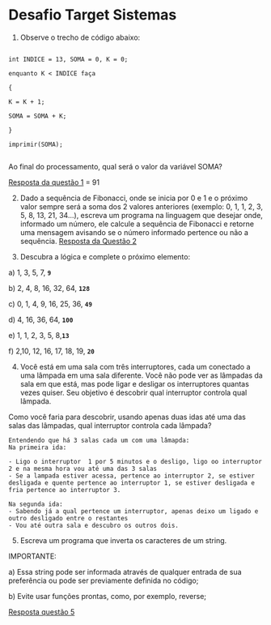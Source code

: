 # Desafio Target Sistemas

1) Observe o trecho de código abaixo:

```

int INDICE = 13, SOMA = 0, K = 0;

enquanto K < INDICE faça

{

K = K + 1;

SOMA = SOMA + K;

}

imprimir(SOMA);


```
Ao final do processamento, qual será o valor da variável SOMA?

[Resposta da questão 1](https://github.com/ManuelaSalgado-sketch/teste-target-sistemas/blob/master/out/production/Teste%20Target%20Sistemas/SomaSimples/SomaSimples.java) =  91 


2) Dado a sequência de Fibonacci, onde se inicia por 0 e 1 e o próximo valor sempre será a soma dos 2 valores anteriores (exemplo: 0, 1, 1, 2, 3, 5, 8, 13, 21, 34...), escreva um programa na linguagem que desejar onde, informado um número, ele calcule a sequência de Fibonacci e retorne uma mensagem avisando se o número informado pertence ou não a sequência.
[Resposta da Questão 2](https://github.com/ManuelaSalgado-sketch/teste-target-sistemas/blob/master/out/production/Teste%20Target%20Sistemas/Fibonacci/Fibonacci.java)

3) Descubra a lógica e complete o próximo elemento:


a) 1, 3, 5, 7, <strong><code>9</code></strong>

b) 2, 4, 8, 16, 32, 64,  <strong><code>128</code></strong>

c) 0, 1, 4, 9, 16, 25, 36, <strong><code>49</code></strong>

d) 4, 16, 36, 64, <strong><code>100</code></strong>

e) 1, 1, 2, 3, 5, 8,<strong><code>13</code></strong>

f) 2,10, 12, 16, 17, 18, 19, <strong><code>20</code></strong>


4) Você está em uma sala com três interruptores, cada um conectado a uma lâmpada em uma sala diferente. Você não pode ver as lâmpadas da sala em que está, mas pode ligar e desligar os interruptores quantas vezes quiser. Seu objetivo é descobrir qual interruptor controla qual lâmpada.

Como você faria para descobrir, usando apenas duas idas até uma das salas das lâmpadas, qual interruptor controla cada lâmpada?

```
Entendendo que há 3 salas cada um com uma lâmapda:
Na primeira ida:

- Ligo o interruptor  1 por 5 minutos e o desligo, ligo oo interruptor 2 e na mesma hora vou até uma das 3 salas
- Se a lampada estiver acessa, pertence ao interruptor 2, se estiver desligada e quente pertence ao interruptor 1, se estiver desligada e fria pertence ao interruptor 3.

Na segunda ida:
- Sabendo já a qual pertence um interruptor, apenas deixo um ligado e outro desligado entre o restantes
- Vou até outra sala e descubro os outros dois.
```

5) Escreva um programa que inverta os caracteres de um string.


IMPORTANTE:

a) Essa string pode ser informada através de qualquer entrada de sua preferência ou pode ser previamente definida no código;

b) Evite usar funções prontas, como, por exemplo, reverse;

[Resposta questão 5](https://github.com/ManuelaSalgado-sketch/teste-target-sistemas/blob/master/out/production/Teste%20Target%20Sistemas/InverteString/InverteString.java)
